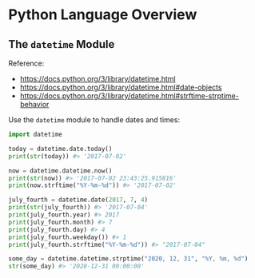 # Python Language Overview

## The `datetime` Module

Reference:

  + https://docs.python.org/3/library/datetime.html
  + https://docs.python.org/3/library/datetime.html#date-objects
  + https://docs.python.org/3/library/datetime.html#strftime-strptime-behavior

Use the `datetime` module to handle dates and times:

```python
import datetime

today = datetime.date.today()
print(str(today)) #> '2017-07-02'

now = datetime.datetime.now()
print(str(now)) #> '2017-07-02 23:43:25.915816'
print(now.strftime("%Y-%m-%d")) #> '2017-07-02'

july_fourth = datetime.date(2017, 7, 4)
print(str(july_fourth)) #> '2017-07-04'
print(july_fourth.year) #> 2017
print(july_fourth.month) #> 7
print(july_fourth.day) #> 4
print(july_fourth.weekday()) #> 1
print(july_fourth.strftime("%Y-%m-%d")) #> "2017-07-04"

some_day = datetime.datetime.strptime("2020, 12, 31", "%Y, %m, %d")
str(some_day) #> '2020-12-31 00:00:00'
```
